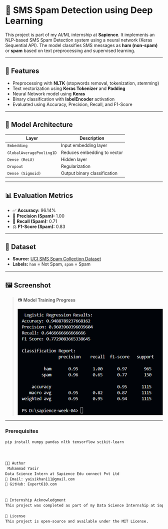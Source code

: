 # 📱 SMS Spam Detection using Deep Learning

This project is part of my AI/ML internship at **Sapience**. It implements an NLP-based SMS Spam Detection system using a neural network (Keras Sequential API). The model classifies SMS messages as **ham (non-spam)** or **spam** based on text preprocessing and supervised learning.

---

## 📌 Features

- Preprocessing with **NLTK** (stopwords removal, tokenization, stemming)
- Text vectorization using **Keras Tokenizer** and **Padding**
- Neural Network model using **Keras**
- Binary classification with **labelEncoder** activation
- Evaluated using Accuracy, Precision, Recall, and F1-Score

---

## 🧠 Model Architecture

| Layer                          | Description                       |
|-------------------------------|-----------------------------------|
| `Embedding`                   | Input embedding layer             |
| `GlobalAveragePooling1D`      | Reduces embedding to vector       |
| `Dense (ReLU)`                | Hidden layer                      |
| `Dropout`                     | Regularization                    |
| `Dense (Sigmoid)`             | Output binary classification      |

---

## 📊 Evaluation Metrics

- ✅ **Accuracy:** 96.14%
- 🎯 **Precision (Spam):** 1.00
- 📢 **Recall (Spam):** 0.71
- ⚖️ **F1-Score (Spam):** 0.83

---

## 📂 Dataset

- **Source:** [UCI SMS Spam Collection Dataset](https://archive.ics.uci.edu/ml/datasets/SMS+Spam+Collection)
- **Labels:** `ham` = Not Spam, `spam` = Spam

---

## 🖼️ Screenshot

> 📷 **Model Training Progress**
>
>  
>
> ![Training Screenshot](spam.PNG)


---



### Prerequisites
```bash
pip install numpy pandas nltk tensorflow scikit-learn



👨‍💻 Author
 Muhammad Yasir
Data Science Intern at Sapience Edu connect Pvt Ltd
📧 Email: yaisikhan111@gmail.com
🔗 GitHub: Expert610.com


📄 Internship Acknowledgment
This project was completed as part of my Data Science Internship at Sapience Edu Connect Pvt Ltd, where I explored real-world applications of natural language processing and deep learning.

📜 License
This project is open-source and available under the MIT License.
